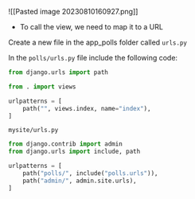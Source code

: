 ![[Pasted image 20230810160927.png]]

- To call the view, we need to map it to a URL

Create a new file in the app_polls folder called `urls.py`

In the `polls/urls.py` file include the following code:
```python
from django.urls import path

from . import views

urlpatterns = [
    path("", views.index, name="index"),
]
```

`mysite/urls.py`
```python
from django.contrib import admin
from django.urls import include, path

urlpatterns = [
    path("polls/", include("polls.urls")),
    path("admin/", admin.site.urls),
]
```
